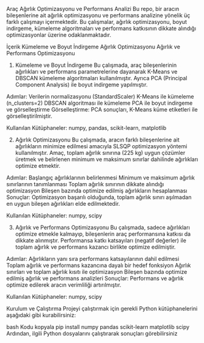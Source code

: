 Araç Ağırlık Optimizasyonu ve Performans Analizi
Bu repo, bir aracın bileşenlerine ait ağırlık optimizasyonu ve performans analizine yönelik üç farklı çalışmayı içermektedir. Bu çalışmalar, ağırlık optimizasyonu, boyut indirgeme, kümeleme algoritmaları ve performans katkısının dikkate alındığı optimizasyonlar üzerine odaklanmaktadır.

İçerik
Kümeleme ve Boyut İndirgeme
Ağırlık Optimizasyonu
Ağırlık ve Performans Optimizasyonu
1. Kümeleme ve Boyut İndirgeme
Bu çalışmada, araç bileşenlerinin ağırlıkları ve performans parametrelerine dayanarak K-Means ve DBSCAN kümeleme algoritmaları kullanılmıştır. Ayrıca PCA (Principal Component Analysis) ile boyut indirgeme yapılmıştır.

Adımlar:
Verilerin normalizasyonu (StandardScaler)
K-Means ile kümeleme (n_clusters=2)
DBSCAN algoritması ile kümeleme
PCA ile boyut indirgeme ve görselleştirme
Görselleştirme:
PCA sonuçları, K-Means küme etiketleri ile görselleştirilmiştir.

Kullanılan Kütüphaneler:
numpy, pandas, scikit-learn, matplotlib

2. Ağırlık Optimizasyonu
Bu çalışmada, aracın farklı bileşenlerine ait ağırlıkların minimize edilmesi amacıyla SLSQP optimizasyon yöntemi kullanılmıştır. Amaç, toplam ağırlık sınırına (225 kg) uygun çözümler üretmek ve belirlenen minimum ve maksimum sınırlar dahilinde ağırlıkları optimize etmektir.

Adımlar:
Başlangıç ağırlıklarının belirlenmesi
Minimum ve maksimum ağırlık sınırlarının tanımlanması
Toplam ağırlık sınırının dikkate alındığı optimizasyon
Bileşen bazında optimize edilmiş ağırlıkların hesaplanması
Sonuçlar:
Optimizasyon başarılı olduğunda, toplam ağırlık sınırı aşılmadan en uygun bileşen ağırlıkları elde edilmektedir.

Kullanılan Kütüphaneler:
numpy, scipy

3. Ağırlık ve Performans Optimizasyonu
Bu çalışmada, sadece ağırlıkları optimize etmekle kalmayıp, bileşenlerin araç performansına katkısı da dikkate alınmıştır. Performansa katkı katsayıları (negatif değerler) ile toplam ağırlık ve performans kazancı birlikte optimize edilmiştir.

Adımlar:
Ağırlıkların yanı sıra performans katsayılarının dahil edilmesi
Toplam ağırlık ve performans kazancına dayalı bir hedef fonksiyon
Ağırlık sınırları ve toplam ağırlık kısıtı ile optimizasyon
Bileşen bazında optimize edilmiş ağırlık ve performans analizleri
Sonuçlar:
Performans ve ağırlık optimize edilerek aracın verimliliği artırılmıştır.

Kullanılan Kütüphaneler:
numpy, scipy

Kurulum ve Çalıştırma
Projeyi çalıştırmak için gerekli Python kütüphanelerini aşağıdaki gibi kurabilirsiniz:

bash
Kodu kopyala
pip install numpy pandas scikit-learn matplotlib scipy
Ardından, ilgili Python dosyalarını çalıştırarak sonuçları görebilirsiniz
